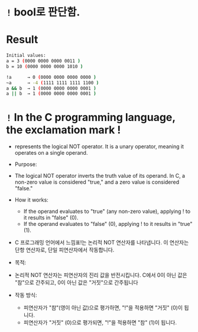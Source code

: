 # `!`  bool로 판단함.

# Result

```bash
Initial values:
a = 3 (0000 0000 0000 0011 )
b = 10 (0000 0000 0000 1010 )

!a      → 0 (0000 0000 0000 0000 )
~a      → -4 (1111 1111 1111 1100 )
a && b  → 1 (0000 0000 0000 0001 )
a || b  → 1 (0000 0000 0000 0001 )
```


# `!` In the C programming language, the exclamation mark !
- represents the logical NOT operator. It is a unary operator, meaning it operates on a single operand.
- Purpose:
- The logical NOT operator inverts the truth value of its operand. In C, a non-zero value is considered "true," and a zero value is considered "false."
- How it works:
  - If the operand evaluates to "true" (any non-zero value), applying ! to it results in "false" (0).
  - If the operand evaluates to "false" (0), applying ! to it results in "true" (1).

- C 프로그래밍 언어에서 느낌표!는 논리적 NOT 연산자를 나타냅니다. 이 연산자는 단항 연산자로, 단일 피연산자에서 작동합니다.
- 목적:
- 논리적 NOT 연산자는 피연산자의 진리 값을 반전시킵니다. C에서 0이 아닌 값은 "참"으로 간주되고, 0이 아닌 값은 "거짓"으로 간주됩니다
- 작동 방식:
  - 피연산자가 "참"(영이 아닌 값)으로 평가하면, "!"을 적용하면 "거짓" (0)이 됩니다.
  - 피연산자가 "거짓" (0)으로 평가되면, "!"을 적용하면 "참" (1)이 됩니다.
